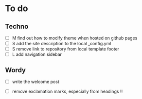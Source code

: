 # To do

## Techno
- [ ] M find out how to modify theme when hosted on github pages
- [ ] S add the site description to the local _config.yml
- [ ] S remove link to repository from local template footer
- [ ] L add navigation sidebar

## Wordy
- [ ] write the welcome post
- [ ] remove exclamation marks, especially from headings :bangbang:

